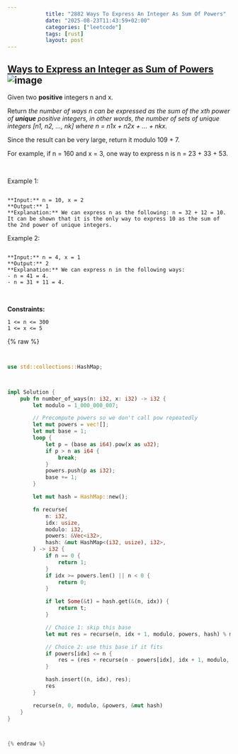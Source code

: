 ```yaml
---
            title: "2882 Ways To Express An Integer As Sum Of Powers"
            date: "2025-08-23T11:43:59+02:00"
            categories: ["leetcode"]
            tags: [rust]
            layout: post
---
```

            
## [Ways to Express an Integer as Sum of Powers](https://leetcode.com/problems/ways-to-express-an-integer-as-sum-of-powers) ![image](https://img.shields.io/badge/Difficulty-Medium-orange)

Given two **positive** integers n and x.

Return *the number of ways *n* can be expressed as the sum of the *xth* power of **unique** positive integers, in other words, the number of sets of unique integers *[n1, n2, ..., nk]* where *n = n1x + n2x + ... + nkx*.*

Since the result can be very large, return it modulo 109 + 7.

For example, if n = 160 and x = 3, one way to express n is n = 23 + 33 + 53.

 

Example 1:

```

**Input:** n = 10, x = 2
**Output:** 1
**Explanation:** We can express n as the following: n = 32 + 12 = 10.
It can be shown that it is the only way to express 10 as the sum of the 2nd power of unique integers.

```

Example 2:

```

**Input:** n = 4, x = 1
**Output:** 2
**Explanation:** We can express n in the following ways:
- n = 41 = 4.
- n = 31 + 11 = 4.

```

 

**Constraints:**

	1 <= n <= 300
	1 <= x <= 5

{% raw %}


```rust


use std::collections::HashMap;



impl Solution {
    pub fn number_of_ways(n: i32, x: i32) -> i32 {
        let modulo = 1_000_000_007;

        // Precompute powers so we don't call pow repeatedly
        let mut powers = vec![];
        let mut base = 1;
        loop {
            let p = (base as i64).pow(x as u32);
            if p > n as i64 {
                break;
            }
            powers.push(p as i32);
            base += 1;
        }

        let mut hash = HashMap::new();

        fn recurse(
            n: i32,
            idx: usize,
            modulo: i32,
            powers: &Vec<i32>,
            hash: &mut HashMap<(i32, usize), i32>,
        ) -> i32 {
            if n == 0 {
                return 1;
            }
            if idx >= powers.len() || n < 0 {
                return 0;
            }

            if let Some(&t) = hash.get(&(n, idx)) {
                return t;
            }

            // Choice 1: skip this base
            let mut res = recurse(n, idx + 1, modulo, powers, hash) % modulo;

            // Choice 2: use this base if it fits
            if powers[idx] <= n {
                res = (res + recurse(n - powers[idx], idx + 1, modulo, powers, hash)) % modulo;
            }

            hash.insert((n, idx), res);
            res
        }

        recurse(n, 0, modulo, &powers, &mut hash)
    }
}



{% endraw %}
```
